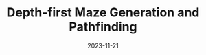 ---
draft: false
title: Depth-first Maze Generation and Pathfinding
description: "An experiment in backtracking maze generation and depth-first pathfinding."
date: 2023-11-21
url: /articles/mazegen
tags: ["C++", "Maze Generation", "Pathfinding", "Algorithmic Design", "Recursion"]
language: "C++"
language_color: text-yellow-500
image: "/images/mazegen2.gif"
type: "Article"
---
